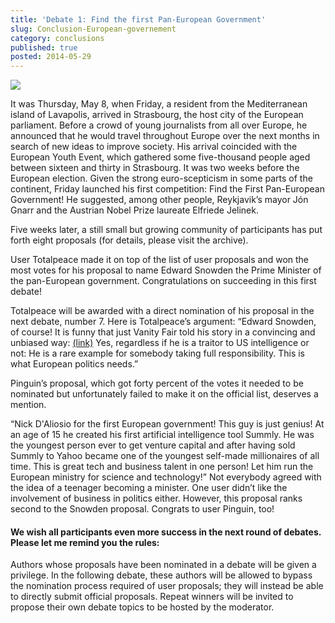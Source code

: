 ```yaml
---
title: 'Debate 1: Find the first Pan-European Government'
slug: Conclusion-European-governement
category: conclusions
published: true
posted: 2014-05-29
---
```


![](https://s3-eu-west-1.amazonaws.com/lavapolis.bucket/lavapolis_media/Conclusion_1.png)

It was Thursday, May 8, when Friday, a resident from the Mediterranean island of Lavapolis, arrived in Strasbourg, the host city of the European parliament. Before a crowd of young journalists from all over Europe, he announced that he would travel throughout Europe over the next months in search of new ideas to improve society. His arrival coincided with the European Youth Event, which gathered some five-thousand people aged between sixteen and thirty in Strasbourg. It was two weeks before the European election. Given the strong euro-scepticism in some parts of the continent, Friday launched his first competition: Find the First Pan-European Government! He suggested, among other people, Reykjavik’s mayor Jón Gnarr and the Austrian Nobel Prize laureate Elfriede Jelinek. 

Five weeks later, a still small but growing community of participants has put forth eight proposals (for details, please visit the archive). 

User Totalpeace made it on top of the list of user proposals and won the most votes for his proposal to name Edward Snowden the Prime Minister of the pan-European government. Congratulations on succeeding in this first debate!

Totalpeace will be awarded with a direct nomination of his proposal in the next debate, number 7.
Here is Totalpeace’s argument:
“Edward Snowden, of course! It is funny that just Vanity Fair told his story in a convincing and unbiased way: 
[(link)](http://vanityfair.com/politics/2014/05/edward-snowden-politics-interview) Yes, regardless if he is a traitor to US intelligence or not: He is a rare example for somebody taking full responsibility. This is what European politics needs.”

Pinguin’s proposal, which got forty percent of the votes it needed to be nominated but unfortunately failed to make it on the official list, deserves a mention. 

“Nick D'Aliosio for the first European government! This guy is just genius! At an age of 15 he created his first artificial intelligence tool Summly. He was the youngest person ever to get venture capital and after having sold Summly to Yahoo became one of the youngest self-made millionaires of all time. This is great tech and business talent in one person! Let him run the European ministry for science and technology!”
Not everybody agreed with the idea of a teenager becoming a minister. One user didn’t like the involvement of business in politics either. However, this proposal ranks second to the Snowden proposal. Congrats to user Pinguin, too! 

#### We wish all participants even more success in the next round of debates. Please let me remind you the rules:

Authors whose proposals have been nominated in a debate will be given a privilege. In the following debate, these authors will be allowed to bypass the nomination process required of user proposals; they will instead be able to directly submit official proposals. Repeat winners will be invited to propose their own debate topics to be hosted by the moderator. 
